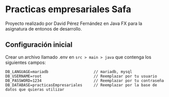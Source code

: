 # Practicas empresariales Safa
Proyecto realizado por David Pérez Fernández en Java FX para la asignatura de entonos de desarrollo.

## Configuración inicial
Crear un archivo llamado .env en `src > main > java` que contenga los siguientes campos:

```env
DB_LANGUAGE=mariadb                    // mariadb, mysql
DB_USERNAME=root                       // Reemplazar por tu usuario
DB_PASSWORD=1234                       // Reemplazar por tu contraseña
DB_DATABASE=practicasEmpresariales     // Reemplazar por la base de datos que quieras utilizar
```
